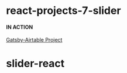 # react-projects-7-slider

#### IN ACTION

[Gatsby-Airtable Project](https://gatsby-airtable-design-project.netlify.app/)
# slider-react
